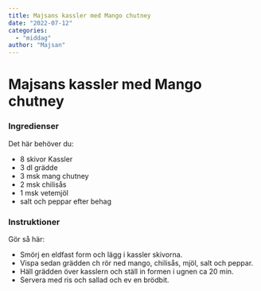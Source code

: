 ```yaml
---
title: Majsans kassler med Mango chutney
date: "2022-07-12"
categories:
  - "middag"
author: "Majsan"
---
```


# Majsans kassler med Mango chutney

### Ingredienser

Det här behöver du:

- 8 skivor Kassler
- 3 dl grädde
- 3 msk mang chutney
- 2 msk chilisås
- 1 msk vetemjöl
- salt och peppar efter behag

### Instruktioner

Gör så här:

- Smörj en eldfast form och lägg i kassler skivorna.
- Vispa sedan grädden ch rör ned mango, chilisås, mjöl, salt och peppar.
- Häll grädden över kasslern och ställ in formen i ugnen ca 20 min.
- Servera med ris och sallad och ev en brödbit.
